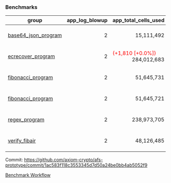 ### Benchmarks
| group | app_log_blowup | app_total_cells_used | app_total_cycles | app_total_proof_time_ms | leaf_log_blowup | leaf_total_cells_used | leaf_total_cycles | leaf_total_proof_time_ms | instance | alloc |
|---|---|---|---|---|---|---|---|---|---|---|
| [ base64_json_program ](https://github.com/axiom-crypto/afs-prototype/blob/gh-pages/benchmarks/individual/base64_json-2-2-64cpu-linux-arm64-mimalloc.md) | <div style='text-align: right'> 2 </div>  | <div style='text-align: right'> 15,111,492 </div>  | <div style='text-align: right'> 217,347 </div>  | <span style='color: red'>(+4.0 [+0.2%])</span><div style='text-align: right'> 2,648.0 </div>  | <div style='text-align: right'> 2 </div>  | <div style='text-align: right'> 880,173,455 </div>  | <div style='text-align: right'> 6,774,619 </div>  | <span style='color: green'>(-798.0 [-1.6%])</span><div style='text-align: right'> 50,013.0 </div>  | 64cpu-linux-arm64 | mimalloc |
| [ ecrecover_program ](https://github.com/axiom-crypto/afs-prototype/blob/gh-pages/benchmarks/individual/ecrecover-2-2-64cpu-linux-arm64-mimalloc.md) | <div style='text-align: right'> 2 </div>  | <span style='color: red'>(+1,810 [+0.0%])</span><div style='text-align: right'> 284,012,683 </div>  | <span style='color: red'>(+21 [+0.0%])</span><div style='text-align: right'> 5,163,177 </div>  | <span style='color: red'>(+93.0 [+0.4%])</span><div style='text-align: right'> 26,599.0 </div>  | <div style='text-align: right'> - </div>  | <div style='text-align: right'> - </div>  | <div style='text-align: right'> - </div>  | <div style='text-align: right'> - </div>  | 64cpu-linux-arm64 | mimalloc |
| [ fibonacci_program ](https://github.com/axiom-crypto/afs-prototype/blob/gh-pages/benchmarks/individual/fibonacci-2-2-64cpu-linux-arm64-mimalloc.md) | <div style='text-align: right'> 2 </div>  | <div style='text-align: right'> 51,645,731 </div>  | <div style='text-align: right'> 1,500,219 </div>  | <span style='color: red'>(+64.0 [+1.0%])</span><div style='text-align: right'> 6,643.0 </div>  | <div style='text-align: right'> 2 </div>  | <div style='text-align: right'> 461,055,477 </div>  | <div style='text-align: right'> 3,506,250 </div>  | <span style='color: red'>(+148.0 [+0.4%])</span><div style='text-align: right'> 35,843.0 </div>  | 64cpu-linux-arm64 | mimalloc |
| [ fibonacci_program ](https://github.com/axiom-crypto/afs-prototype/blob/gh-pages/benchmarks/individual/fibonacci-2-2-64cpu-linux-x64-jemalloc.md) | <div style='text-align: right'> 2 </div>  | <div style='text-align: right'> 51,645,721 </div>  | <div style='text-align: right'> 1,500,219 </div>  | <span style='color: green'>(-111.0 [-1.5%])</span><div style='text-align: right'> 7,076.0 </div>  | <div style='text-align: right'> 2 </div>  | <span style='color: red'>(+5,610 [+0.0%])</span><div style='text-align: right'> 461,051,647 </div>  | <span style='color: red'>(+421 [+0.0%])</span><div style='text-align: right'> 3,505,853 </div>  | <span style='color: green'>(-486.0 [-1.3%])</span><div style='text-align: right'> 36,131.0 </div>  | 64cpu-linux-x64 | jemalloc |
| [ regex_program ](https://github.com/axiom-crypto/afs-prototype/blob/gh-pages/benchmarks/individual/regex-2-2-64cpu-linux-arm64-mimalloc.md) | <div style='text-align: right'> 2 </div>  | <div style='text-align: right'> 238,973,705 </div>  | <div style='text-align: right'> 4,190,904 </div>  | <span style='color: green'>(-215.0 [-0.8%])</span><div style='text-align: right'> 26,978.0 </div>  | <div style='text-align: right'> 2 </div>  | <span style='color: red'>(+12,630 [+0.0%])</span><div style='text-align: right'> 940,454,469 </div>  | <span style='color: red'>(+1,228 [+0.0%])</span><div style='text-align: right'> 7,310,177 </div>  | <span style='color: green'>(-459.0 [-0.6%])</span><div style='text-align: right'> 70,188.0 </div>  | 64cpu-linux-arm64 | mimalloc |
| [ verify_fibair ](https://github.com/axiom-crypto/afs-prototype/blob/gh-pages/benchmarks/individual/verify_fibair-2-2-64cpu-linux-arm64-mimalloc.md) | <div style='text-align: right'> 2 </div>  | <div style='text-align: right'> 48,126,485 </div>  | <div style='text-align: right'> 198,569 </div>  | <span style='color: green'>(-15.0 [-0.3%])</span><div style='text-align: right'> 5,637.0 </div>  | <div style='text-align: right'> - </div>  | <div style='text-align: right'> - </div>  | <div style='text-align: right'> - </div>  | <div style='text-align: right'> - </div>  | 64cpu-linux-arm64 | mimalloc |


Commit: https://github.com/axiom-crypto/afs-prototype/commit/1ac583f118c3553345d7d50a24be0bb4ab5052f9

[Benchmark Workflow](https://github.com/axiom-crypto/afs-prototype/actions/runs/12154416453)
